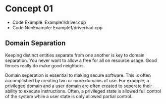 # Concept 01
* Code Example: Example1/driver.cpp
* Code NonExample: Example1/driverbad.cpp

## Domain Separation
Keeping distinct entities separate from one another is key to domain separation. You never want to allow a free for all on resource usage. Good fences really do make good neighbors. 

Domain seperation is essential to making secure software. This 
is often accomplished by creating two or more domains of use. For example, a 
privileged domain and a user domain are often created to seperate their ability 
to execute instructions. Often, a privileged state is allowed full control of 
the system while a user state is only allowed partial control.
